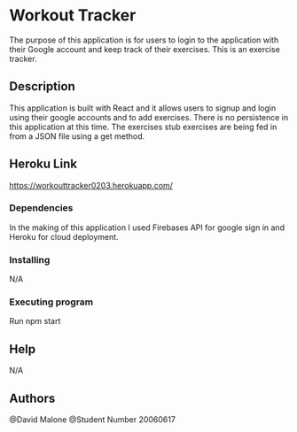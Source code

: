 # Workout Tracker

The purpose of this application is for users to login to the application with their Google account and keep track of their exercises.  This is an exercise tracker.

## Description

This application is built with React and it allows users to signup and login using their google accounts and to add exercises.  There is no persistence in this application at this time.  The exercises stub exercises are being fed in from a JSON file using a get method.

## Heroku Link
https://workouttracker0203.herokuapp.com/

### Dependencies

In the making of this application I used Firebases API for google sign in and Heroku for cloud deployment.

### Installing

N/A

### Executing program

Run npm start

## Help

N/A

## Authors

@David Malone
@Student Number 20060617



